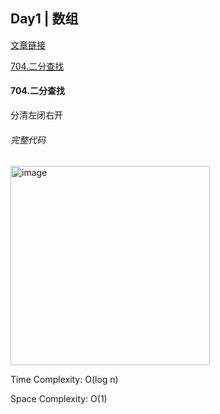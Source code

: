 ## Day1 | 数组

[文章链接](https://programmercarl.com/%E6%95%B0%E7%BB%84%E7%90%86%E8%AE%BA%E5%9F%BA%E7%A1%80.html)

[704.二分查找](https://leetcode.com/problems/binary-search/description/)


#### 704.二分查找
分清左闭右开

###### 完整代码
<img width="319" alt="image" src="https://github.com/user-attachments/assets/c232035f-b07b-43c1-ae61-fa9b587d36ab" />

Time Complexity: O(log n)

Space Complexity: O(1)
